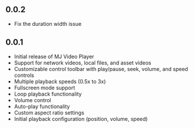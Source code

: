 ## 0.0.2

- Fix the duration width issue

## 0.0.1

- Initial release of MJ Video Player
- Support for network videos, local files, and asset videos
- Customizable control toolbar with play/pause, seek, volume, and speed controls
- Multiple playback speeds (0.5x to 3x)
- Fullscreen mode support
- Loop playback functionality
- Volume control
- Auto-play functionality
- Custom aspect ratio settings
- Initial playback configuration (position, volume, speed)
